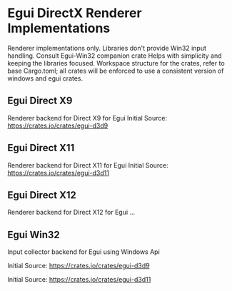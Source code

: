 # Egui DirectX Renderer Implementations

Renderer implementations only. Libraries don't provide Win32 input handling. Consult Egui-Win32 companion crate
Helps with simplicity and keeping the libraries focused.
Workspace structure for the crates, refer to base Cargo.toml; all crates will be enforced to use a consistent version of windows and egui crates.

## Egui Direct X9
Renderer backend for Direct X9 for Egui 
Initial Source: https://crates.io/crates/egui-d3d9

## Egui Direct X11
Renderer backend for Direct X11 for Egui
Initial Source: https://crates.io/crates/egui-d3d11

## Egui Direct X12
Renderer backend for Direct X12 for Egui
...

## Egui Win32
Input collector backend for Egui using Windows Api

Initial Source: https://crates.io/crates/egui-d3d9

Initial Source: https://crates.io/crates/egui-d3d11